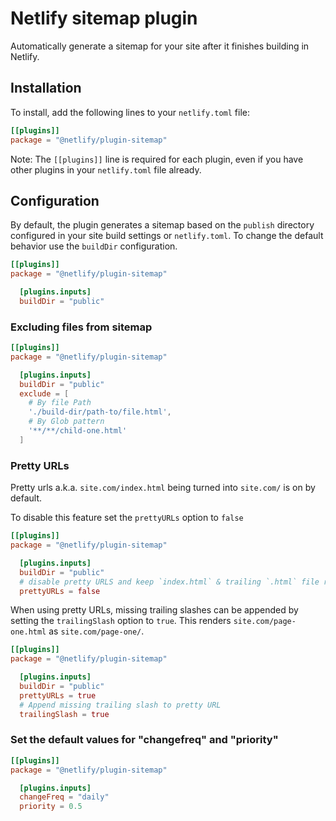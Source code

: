 # Netlify sitemap plugin

Automatically generate a sitemap for your site after it finishes building in Netlify.

## Installation

To install, add the following lines to your `netlify.toml` file:

```toml
[[plugins]]
package = "@netlify/plugin-sitemap"
```

Note: The `[[plugins]]` line is required for each plugin, even if you have other plugins in your `netlify.toml` file already.

## Configuration

By default, the plugin generates a sitemap based on the `publish` directory configured in your site build settings or `netlify.toml`.
To change the default behavior use the `buildDir` configuration.

```toml
[[plugins]]
package = "@netlify/plugin-sitemap"

  [plugins.inputs]
  buildDir = "public"
```

### Excluding files from sitemap

```toml
[[plugins]]
package = "@netlify/plugin-sitemap"

  [plugins.inputs]
  buildDir = "public"
  exclude = [
    # By file Path
    './build-dir/path-to/file.html',
    # By Glob pattern
    '**/**/child-one.html'
  ]
```

### Pretty URLs

Pretty urls a.k.a. `site.com/index.html` being turned into  `site.com/` is on by default.

To disable this feature set the `prettyURLs` option to `false`

```toml
[[plugins]]
package = "@netlify/plugin-sitemap"

  [plugins.inputs]
  buildDir = "public"
  # disable pretty URLS and keep `index.html` & trailing `.html` file references in paths
  prettyURLs = false
```

When using pretty URLs, missing trailing slashes can be appended by setting the `trailingSlash` option to `true`. This renders `site.com/page-one.html` as `site.com/page-one/`.

```toml
[[plugins]]
package = "@netlify/plugin-sitemap"

  [plugins.inputs]
  buildDir = "public"
  prettyURLs = true
  # Append missing trailing slash to pretty URL
  trailingSlash = true
```

### Set the default values for "changefreq" and "priority"

```toml
[[plugins]]
package = "@netlify/plugin-sitemap"

  [plugins.inputs]
  changeFreq = "daily"
  priority = 0.5
```
